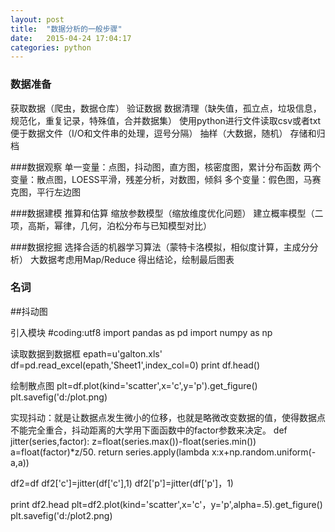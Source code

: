```yaml
---
layout: post
title:  "数据分析的一般步骤"
date:   2015-04-24 17:04:17
categories: python
---
```



### 数据准备
获取数据（爬虫，数据仓库）
验证数据
数据清理（缺失值，孤立点，垃圾信息，规范化，重复记录，特殊值，合并数据集）
使用python进行文件读取csv或者txt便于数据文件（I/O和文件串的处理，逗号分隔）
抽样（大数据，随机）
存储和归档


###数据观察
单一变量：点图，抖动图，直方图，核密度图，累计分布函数
两个变量：散点图，LOESS平滑，残差分析，对数图，倾斜
多个变量：假色图，马赛克图，平行左边图


###数据建模
推算和估算
缩放参数模型（缩放维度优化问题）
建立概率模型（二项，高斯，幂律，几何，泊松分布与已知模型对比）


###数据挖掘
选择合适的机器学习算法（蒙特卡洛模拟，相似度计算，主成分分析）
大数据考虑用Map/Reduce
得出结论，绘制最后图表





### 名词

##抖动图

引入模块
#coding:utf8
import pandas as pd
import numpy as np

读取数据到数据框
epath=u'galton.xls'
df=pd.read_excel(epath,'Sheet1',index_col=0)
print df.head()

绘制散点图
plt=df.plot(kind='scatter',x='c',y='p').get_figure()
plt.savefig('d:/plot.png)

实现抖动：就是让数据点发生微小的位移，也就是略微改变数据的值，使得数据点不能完全重合，抖动距离的大学用下面函数中的factor参数来决定。
def jitter(series,factor):
    z=float(series.max())-float(series.min())
	a=float(factor)*z/50.
	return series.apply(lambda x:x+np.random.uniform(-a,a))
	
df2=df
df2['c']=jitter(df['c'],1)
df2['p']=jitter(df['p']，1)

print df2.head
plt=df2.plot(kind='scatter',x='c'，y='p',alpha=.5).get_figure()
plt.savefig('d:/plot2.png)
